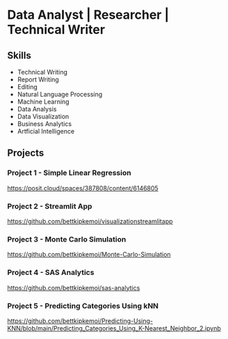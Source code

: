 # Data Analyst | Researcher | Technical Writer

## Skills
- Technical Writing 
- Report Writing
- Editing
- Natural Language Processing
- Machine Learning
- Data Analysis
- Data Visualization
- Business Analytics
- Artficial Intelligence

## Projects
### Project 1 - Simple Linear Regression
https://posit.cloud/spaces/387808/content/6146805

### Project 2 - Streamlit App
https://github.com/bettkipkemoi/visualizationstreamlitapp

### Project 3 - Monte Carlo Simulation
https://github.com/bettkipkemoi/Monte-Carlo-Simulation

### Project 4 - SAS Analytics
https://github.com/bettkipkemoi/sas-analytics

### Project 5 - Predicting Categories Using kNN
https://github.com/bettkipkemoi/Predicting-Using-KNN/blob/main/Predicting_Categories_Using_K-Nearest_Neighbor_2.ipynb
